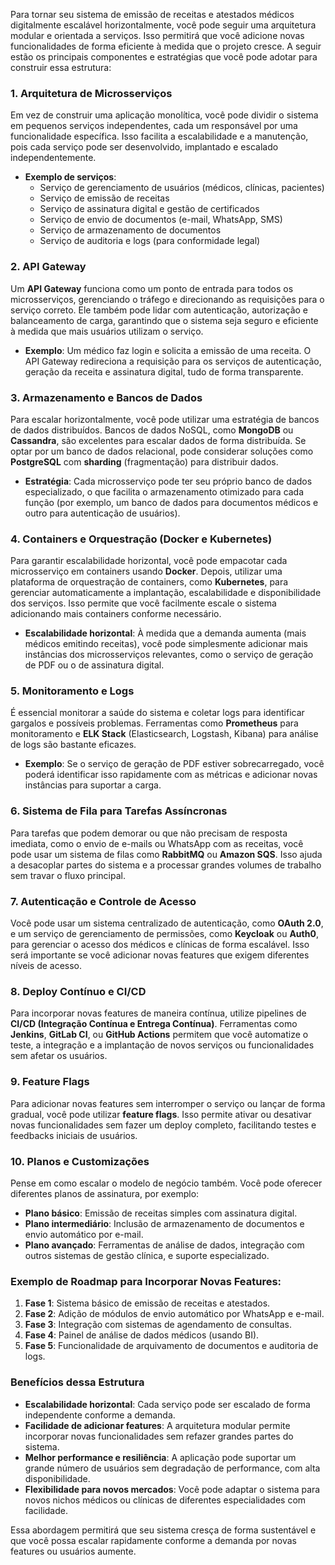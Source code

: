 Para tornar seu sistema de emissão de receitas e atestados médicos digitalmente escalável horizontalmente, você pode seguir uma arquitetura modular e orientada a serviços. Isso permitirá que você adicione novas funcionalidades de forma eficiente à medida que o projeto cresce. A seguir estão os principais componentes e estratégias que você pode adotar para construir essa estrutura:

### 1. **Arquitetura de Microsserviços**
Em vez de construir uma aplicação monolítica, você pode dividir o sistema em pequenos serviços independentes, cada um responsável por uma funcionalidade específica. Isso facilita a escalabilidade e a manutenção, pois cada serviço pode ser desenvolvido, implantado e escalado independentemente.

- **Exemplo de serviços**:
  - Serviço de gerenciamento de usuários (médicos, clínicas, pacientes)
  - Serviço de emissão de receitas
  - Serviço de assinatura digital e gestão de certificados
  - Serviço de envio de documentos (e-mail, WhatsApp, SMS)
  - Serviço de armazenamento de documentos
  - Serviço de auditoria e logs (para conformidade legal)

### 2. **API Gateway**
Um **API Gateway** funciona como um ponto de entrada para todos os microsserviços, gerenciando o tráfego e direcionando as requisições para o serviço correto. Ele também pode lidar com autenticação, autorização e balanceamento de carga, garantindo que o sistema seja seguro e eficiente à medida que mais usuários utilizam o serviço.

- **Exemplo**: Um médico faz login e solicita a emissão de uma receita. O API Gateway redireciona a requisição para os serviços de autenticação, geração da receita e assinatura digital, tudo de forma transparente.

### 3. **Armazenamento e Bancos de Dados**
Para escalar horizontalmente, você pode utilizar uma estratégia de bancos de dados distribuídos. Bancos de dados NoSQL, como **MongoDB** ou **Cassandra**, são excelentes para escalar dados de forma distribuída. Se optar por um banco de dados relacional, pode considerar soluções como **PostgreSQL** com **sharding** (fragmentação) para distribuir dados.

- **Estratégia**: Cada microsserviço pode ter seu próprio banco de dados especializado, o que facilita o armazenamento otimizado para cada função (por exemplo, um banco de dados para documentos médicos e outro para autenticação de usuários).

### 4. **Containers e Orquestração (Docker e Kubernetes)**
Para garantir escalabilidade horizontal, você pode empacotar cada microsserviço em containers usando **Docker**. Depois, utilizar uma plataforma de orquestração de containers, como **Kubernetes**, para gerenciar automaticamente a implantação, escalabilidade e disponibilidade dos serviços. Isso permite que você facilmente escale o sistema adicionando mais containers conforme necessário.

- **Escalabilidade horizontal**: À medida que a demanda aumenta (mais médicos emitindo receitas), você pode simplesmente adicionar mais instâncias dos microsserviços relevantes, como o serviço de geração de PDF ou o de assinatura digital.

### 5. **Monitoramento e Logs**
É essencial monitorar a saúde do sistema e coletar logs para identificar gargalos e possíveis problemas. Ferramentas como **Prometheus** para monitoramento e **ELK Stack** (Elasticsearch, Logstash, Kibana) para análise de logs são bastante eficazes.

- **Exemplo**: Se o serviço de geração de PDF estiver sobrecarregado, você poderá identificar isso rapidamente com as métricas e adicionar novas instâncias para suportar a carga.

### 6. **Sistema de Fila para Tarefas Assíncronas**
Para tarefas que podem demorar ou que não precisam de resposta imediata, como o envio de e-mails ou WhatsApp com as receitas, você pode usar um sistema de filas como **RabbitMQ** ou **Amazon SQS**. Isso ajuda a desacoplar partes do sistema e a processar grandes volumes de trabalho sem travar o fluxo principal.

### 7. **Autenticação e Controle de Acesso**
Você pode usar um sistema centralizado de autenticação, como **OAuth 2.0**, e um serviço de gerenciamento de permissões, como **Keycloak** ou **Auth0**, para gerenciar o acesso dos médicos e clínicas de forma escalável. Isso será importante se você adicionar novas features que exigem diferentes níveis de acesso.

### 8. **Deploy Contínuo e CI/CD**
Para incorporar novas features de maneira contínua, utilize pipelines de **CI/CD (Integração Contínua e Entrega Contínua)**. Ferramentas como **Jenkins**, **GitLab CI**, ou **GitHub Actions** permitem que você automatize o teste, a integração e a implantação de novos serviços ou funcionalidades sem afetar os usuários.

### 9. **Feature Flags**
Para adicionar novas features sem interromper o serviço ou lançar de forma gradual, você pode utilizar **feature flags**. Isso permite ativar ou desativar novas funcionalidades sem fazer um deploy completo, facilitando testes e feedbacks iniciais de usuários.

### 10. **Planos e Customizações**
Pense em como escalar o modelo de negócio também. Você pode oferecer diferentes planos de assinatura, por exemplo:
   - **Plano básico**: Emissão de receitas simples com assinatura digital.
   - **Plano intermediário**: Inclusão de armazenamento de documentos e envio automático por e-mail.
   - **Plano avançado**: Ferramentas de análise de dados, integração com outros sistemas de gestão clínica, e suporte especializado.

### Exemplo de Roadmap para Incorporar Novas Features:
1. **Fase 1**: Sistema básico de emissão de receitas e atestados.
2. **Fase 2**: Adição de módulos de envio automático por WhatsApp e e-mail.
3. **Fase 3**: Integração com sistemas de agendamento de consultas.
4. **Fase 4**: Painel de análise de dados médicos (usando BI).
5. **Fase 5**: Funcionalidade de arquivamento de documentos e auditoria de logs.

### Benefícios dessa Estrutura
- **Escalabilidade horizontal**: Cada serviço pode ser escalado de forma independente conforme a demanda.
- **Facilidade de adicionar features**: A arquitetura modular permite incorporar novas funcionalidades sem refazer grandes partes do sistema.
- **Melhor performance e resiliência**: A aplicação pode suportar um grande número de usuários sem degradação de performance, com alta disponibilidade.
- **Flexibilidade para novos mercados**: Você pode adaptar o sistema para novos nichos médicos ou clínicas de diferentes especialidades com facilidade.

Essa abordagem permitirá que seu sistema cresça de forma sustentável e que você possa escalar rapidamente conforme a demanda por novas features ou usuários aumente.